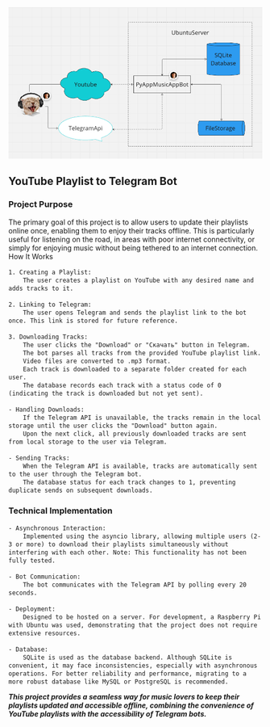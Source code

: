 ![block_diagram](.description/cat.png)
## YouTube Playlist to Telegram Bot
### Project Purpose

The primary goal of this project is to allow users to update their playlists online once, enabling them to enjoy their tracks offline. This is particularly useful for listening on the road, in areas with poor internet connectivity, or simply for enjoying music without being tethered to an internet connection.
How It Works

    1. Creating a Playlist:
        The user creates a playlist on YouTube with any desired name and adds tracks to it.

    2. Linking to Telegram:
        The user opens Telegram and sends the playlist link to the bot once. This link is stored for future reference.

    3. Downloading Tracks:
        The user clicks the "Download" or "Скачать" button in Telegram.
        The bot parses all tracks from the provided YouTube playlist link.
        Video files are converted to .mp3 format.
        Each track is downloaded to a separate folder created for each user.
        The database records each track with a status code of 0 (indicating the track is downloaded but not yet sent).

    - Handling Downloads:
        If the Telegram API is unavailable, the tracks remain in the local storage until the user clicks the "Download" button again.
        Upon the next click, all previously downloaded tracks are sent from local storage to the user via Telegram.

    - Sending Tracks:
        When the Telegram API is available, tracks are automatically sent to the user through the Telegram bot.
        The database status for each track changes to 1, preventing duplicate sends on subsequent downloads.

### Technical Implementation

    - Asynchronous Interaction:
        Implemented using the asyncio library, allowing multiple users (2-3 or more) to download their playlists simultaneously without interfering with each other. Note: This functionality has not been fully tested.

    - Bot Communication:
        The bot communicates with the Telegram API by polling every 20 seconds.

    - Deployment:
        Designed to be hosted on a server. For development, a Raspberry Pi with Ubuntu was used, demonstrating that the project does not require extensive resources.

    - Database:
        SQLite is used as the database backend. Although SQLite is convenient, it may face inconsistencies, especially with asynchronous operations. For better reliability and performance, migrating to a more robust database like MySQL or PostgreSQL is recommended.

***This project provides a seamless way for music lovers to keep their playlists updated and accessible offline, combining the convenience of YouTube playlists with the accessibility of Telegram bots.***
